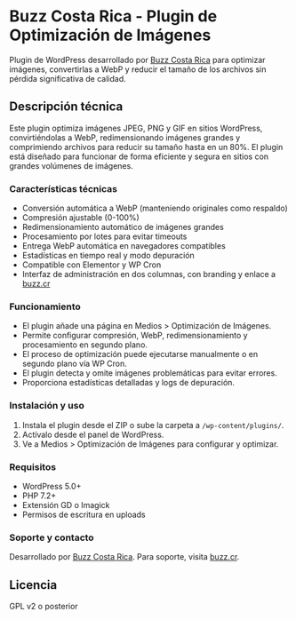 # Buzz Costa Rica - Plugin de Optimización de Imágenes

Plugin de WordPress desarrollado por [Buzz Costa Rica](https://buzz.cr) para optimizar imágenes, convertirlas a WebP y reducir el tamaño de los archivos sin pérdida significativa de calidad.

## Descripción técnica

Este plugin optimiza imágenes JPEG, PNG y GIF en sitios WordPress, convirtiéndolas a WebP, redimensionando imágenes grandes y comprimiendo archivos para reducir su tamaño hasta en un 80%. El plugin está diseñado para funcionar de forma eficiente y segura en sitios con grandes volúmenes de imágenes.

### Características técnicas

- Conversión automática a WebP (manteniendo originales como respaldo)
- Compresión ajustable (0-100%)
- Redimensionamiento automático de imágenes grandes
- Procesamiento por lotes para evitar timeouts
- Entrega WebP automática en navegadores compatibles
- Estadísticas en tiempo real y modo depuración
- Compatible con Elementor y WP Cron
- Interfaz de administración en dos columnas, con branding y enlace a [buzz.cr](https://buzz.cr)

### Funcionamiento

- El plugin añade una página en Medios > Optimización de Imágenes.
- Permite configurar compresión, WebP, redimensionamiento y procesamiento en segundo plano.
- El proceso de optimización puede ejecutarse manualmente o en segundo plano vía WP Cron.
- El plugin detecta y omite imágenes problemáticas para evitar errores.
- Proporciona estadísticas detalladas y logs de depuración.

### Instalación y uso

1. Instala el plugin desde el ZIP o sube la carpeta a `/wp-content/plugins/`.
2. Actívalo desde el panel de WordPress.
3. Ve a Medios > Optimización de Imágenes para configurar y optimizar.

### Requisitos

- WordPress 5.0+
- PHP 7.2+
- Extensión GD o Imagick
- Permisos de escritura en uploads

### Soporte y contacto

Desarrollado por [Buzz Costa Rica](https://buzz.cr). Para soporte, visita [buzz.cr](https://buzz.cr).

## Licencia

GPL v2 o posterior